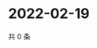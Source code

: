 # 2022-02-19

共 0 条

<!-- BEGIN WEIBO -->
<!-- 最后更新时间 Sat Feb 19 2022 04:12:16 GMT+0800 (China Standard Time) -->

<!-- END WEIBO -->
